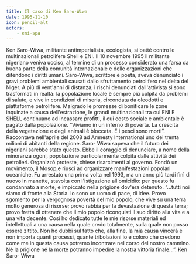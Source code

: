 ```yaml
---
title: Il caso di Ken Saro-Wiwa
date: 1995-11-10
icon: pencil-alt
actors:
    - eni-spa
---
```


Ken Saro-Wiwa, militante antimperialista, ecologista, si batté contro le multinazionali petrolifere Shell e ENI. Il 10 novembre 1995 il militante nigeriano veniva ucciso, al termine di un processo considerato una farsa da buona parte della comunità internazionale e delle organizzazioni che difendono i diritti umani. Saro-Wiwa, scrittore e poeta, aveva denunciato i gravi problemi
ambientali causati dallo sfruttamento petrolifero nel delta del Niger. A più di vent'anni di distanza, i rischi denunciati dall'attivista si sono trasformati in realtà: la popolazione locale è sempre più colpita da problemi di salute, e vive in condizioni di miseria, circondata da oleodotti e piattaforme petrolifere. Malgrado le promesse di bonificare le zone inquinate a causa dell'estrazione, le grandi multinazionali tra cui ENI E SHELL continuano ad incassare profitti, il cui costo sociale e ambientale è pagato dalla popolazione. “Viviamo in un inferno di povertà. La crescita della vegetazione e degli animali è bloccata. E i pesci sono morti”. Raccontava nell'aprile del 2008 ad Amnesty International uno dei trenta milioni di abitanti della regione. Saro- Wiwa sapeva che il futuro dei nigeriani sarebbe stato questo. Ebbe il coraggio di denunciare, a nome della minoranza ogoni, popolazione particolarmente colpita dalle attività dei petrolieri. Organizzò proteste, chiese risarcimenti al governo. Fondò un movimento, il Mosop,e riuscì ad organizzare manifestazioni popolari oceaniche. Fu arrestato una prima volta nel 1993, ma un anno più tardi finì di nuovo in manette, stavolta con l'istigazione all'omicidio: per questo fu condannato a morte, e impiccato nella prigione dov'era detenuto.
“...tutti noi siamo di fronte alla Storia. Io sono un uomo di pace, di idee. Provo sgomento per la vergognosa povertà del mio popolo, che vive su una terra molto generosa di risorse; provo rabbia per la devastazione di questa terra; provo fretta di ottenere che il mio popolo riconquisti il suo diritto alla vita e a una vita decente. Così ho dedicato tutte le mie risorse materiali ed intellettuali a una causa nella quale credo totalmente, sulla quale non posso essere zittito. Non ho dubbi sul fatto che, alla fine, la mia causa vincerà e non importa quanti processi, quante tribolazioni io e coloro che credono come me in questa causa potremo incontrare nel corso del nostro cammino. Né la prigione né la morte potranno impedire la nostra vittoria finale...”.
Ken Saro- Wiwa
